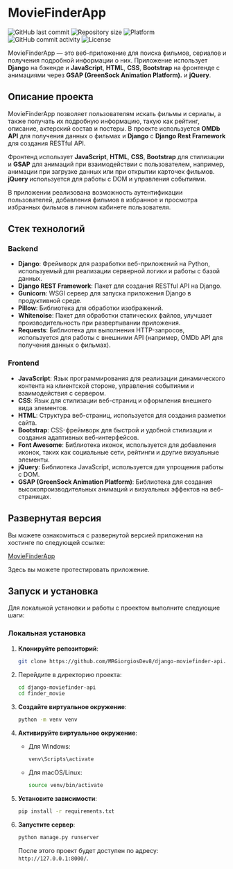 # MovieFinderApp
![GitHub last commit](https://img.shields.io/github/last-commit/MRGiorgiosDev8/weather_django?color=blue)
![Repository size](https://img.shields.io/github/repo-size/MRGiorgiosDev8/weather_django)
![Platform](https://img.shields.io/badge/platform-linux%20%7C%20macos%20%7C%20windows-informational)
![GitHub commit activity](https://img.shields.io/github/commit-activity/y/MRGiorgiosDev8/weather_django)
![License](https://img.shields.io/github/license/MRGiorgiosDev8/weather_django?color=blue)

MovieFinderApp — это веб-приложение для поиска фильмов, сериалов и получения подробной информации о них. Приложение использует **Django** на бэкенде и **JavaScript**, **HTML**, **CSS**, **Bootstrap** на фронтенде с анимациями через **GSAP (GreenSock Animation Platform).** и **jQuery**.

## Описание проекта

MovieFinderApp позволяет пользователям искать фильмы и сериалы, а также получать их подробную информацию, такую как рейтинг, описание, актерский состав и постеры. В проекте используется **OMDb API** для получения данных о фильмах и **Django** с **Django Rest Framework** для создания RESTful API.

Фронтенд использует **JavaScript**, **HTML**, **CSS**, **Bootstrap** для стилизации и **GSAP** для анимаций при взаимодействии с пользователем, например, анимации при загрузке данных или при открытии карточек фильмов. **jQuery** используется для работы с DOM и управления событиями.

В приложении реализована возможность аутентификации пользователей, добавления фильмов в избранное и просмотра избранных фильмов в личном кабинете пользователя.

## Стек технологий

### Backend

- **Django**: Фреймворк для разработки веб-приложений на Python, используемый для реализации серверной логики и работы с базой данных.
- **Django REST Framework**: Пакет для создания RESTful API на Django.
- **Gunicorn**: WSGI сервер для запуска приложения Django в продуктивной среде.
- **Pillow**: Библиотека для обработки изображений.
- **Whitenoise**: Пакет для обработки статических файлов, улучшает производительность при развертывании приложения.
- **Requests**: Библиотека для выполнения HTTP-запросов, используется для работы с внешними API (например, OMDb API для получения данных о фильмах).

### Frontend

- **JavaScript**: Язык программирования для реализации динамического контента на клиентской стороне, управления событиями и взаимодействия с сервером.
- **CSS**: Язык для стилизации веб-страниц и оформления внешнего вида элементов.
- **HTML**: Структура веб-страниц, используется для создания разметки сайта.
- **Bootstrap**: CSS-фреймворк для быстрой и удобной стилизации и создания адаптивных веб-интерфейсов.
- **Font Awesome**: Библиотека иконок, используется для добавления иконок, таких как социальные сети, рейтинги и другие визуальные элементы.
- **jQuery**: Библиотека JavaScript, используется для упрощения работы с DOM.
- **GSAP (GreenSock Animation Platform)**: Библиотека для создания высокопроизводительных анимаций и визуальных эффектов на веб-страницах.

## Развернутая версия

Вы можете ознакомиться с развернутой версией приложения на хостинге по следующей ссылке:

<a href="https://moviefinderapp-4vjn.onrender.com" target="_blank">MovieFinderApp</a>

Здесь вы можете протестировать приложение.


## Запуск и установка

Для локальной установки и работы с проектом выполните следующие шаги:

### Локальная установка

1. **Клонируйте репозиторий**:
    ```bash
    git clone https://github.com/MRGiorgiosDev8/django-moviefinder-api.git
    ```

2. Перейдите в директорию проекта:
    ```bash
    cd django-moviefinder-api
    cd finder_movie
    ```

3. **Создайте виртуальное окружение**:
    ```bash
    python -m venv venv
    ```

4. **Активируйте виртуальное окружение**:
    - Для Windows:
      ```bash
      venv\Scripts\activate
      ```
    - Для macOS/Linux:
      ```bash
      source venv/bin/activate
      ```

5. **Установите зависимости**:
    ```bash
    pip install -r requirements.txt
    ```

8. **Запустите сервер**:
    ```bash
    python manage.py runserver
    ```

    После этого проект будет доступен по адресу: `http://127.0.0.1:8000/`.